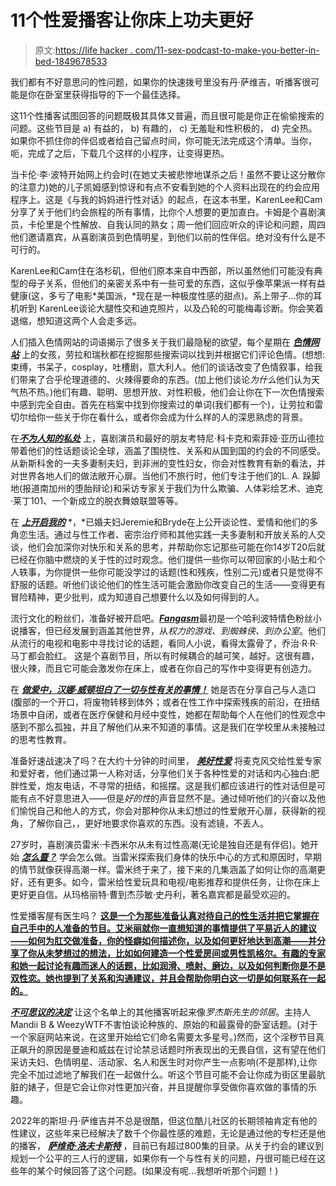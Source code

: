 # 11个性爱播客让你床上功夫更好

> 原文:[https://life hacker . com/11-sex-podcast-to-make-you-better-in-bed-1849678533](https://lifehacker.com/11-sex-podcasts-to-make-you-better-in-bed-1849678533)

我们都有不好意思问的性问题，如果你的快速拨号里没有丹·萨维吉，听播客很可能是你在卧室里获得指导的下一个最佳选择。

这11个性播客试图回答的问题既极其具体又普遍，而且很可能是你正在偷偷搜索的问题。这些节目是 a) 有益的， b) 有趣的， c) 无羞耻和性积极的， d) 完全热。如果你不抓住你的伴侣或者给自己留点时间，你可能无法完成这个清单。当你，呃，完成了之后，下载几个这样的小程序，让变得更热。

当卡伦·李·波特开始网上约会时(在她丈夫被悲惨地谋杀之后！虽然不要让这分散你的注意力)她的儿子凯姆感到惊讶和有点不安看到她的个人资料出现在的约会应用程序上。这是《与我的妈妈进行性对话》的起点，在这本书里，KarenLee和Cam分享了关于他们约会旅程的所有事情，比你个人想要的更加直白。卡姆是个喜剧演员，卡伦里是个性解放、自我认同的熟女；周一他们回应听众的评论和问题，周四他们邀请嘉宾，从喜剧演员到色情明星，到他们以前的性伴侣。绝对没有什么是不可行的。

KarenLee和Cam住在洛杉矶，但他们原本来自中西部，所以虽然他们可能没有典型的母子关系，但他们的亲密关系中有一些可爱的东西，这似乎像苹果派一样有益健康(这，多亏了电影*美国派，*现在是一种极度性感的甜点)。系上带子...你的耳机听到 KarenLee谈论大腿性交和迪克照片，以及凸轮的可能梅毒诊断。你会笑着退缩，想知道这两个人会走多远。

人们插入色情网站的词语揭示了很多关于我们最隐秘的欲望，每个星期在 [***色情网站***](https://pod.link/1454548968) 上的女孩，劳拉和瑞秋都在挖掘那些搜索词以找到并根据它们评论色情。(想想:束缚，书呆子，cosplay，吐槽剧，意大利人。他们的谈话改变了色情叙事，给我们带来了合乎伦理道德的、火辣得要命的东西。(加上他们谈论*为什么*他们认为天气热不热。)他们有趣、聪明、思想开放、对性积极，他们会让你在下一次色情搜索中感到完全自由。首先在档案中找到你搜索过的单词(我们都有一个)，让劳拉和雷切尔给你一些关于你在看什么，或者你会成为什么样的人的深思熟虑的背景。

在[***不为人知的私处***](https://pod.link/1154304419) 上，喜剧演员和最好的朋友考特尼·科卡克和索菲娅·亚历山德拉带着他们的性话题谈论全球，涵盖了围绕性、关系和从国到国的约会的不同感受。从新斯科舍的一夫多妻制夫妇，到非洲的变性妇女，你会对性教育有新的看法，并对世界各地人们的做法敞开心扉。当他们不旅行时，他们专注于他们的L. A. 跺脚地(报道南加州的堕胎辩论)和采访专家关于我们为什么欺骗、人体彩绘艺术、迪克·莱丁101、一个新成立的脱衣舞娘联盟等等。

在 [***上开启我的***](https://pod.link/1200938612) *，*已婚夫妇Jeremie和Bryde在上公开谈论性、爱情和他们的多角恋生活。通过与性工作者、密宗治疗师和其他实践一夫多妻制和开放关系的人交谈，他们会加深你对快乐和关系的思考，并帮助你忘记那些可能在你14岁T20后就已经在你脑中燃烧的关于性的过时观念。他们提供一些你可以带回家的小贴士和个人轶事，为你提供一些你可能没学过的话题(性和残疾，性别二元)或者只是觉得不舒服的话题。听他们谈论他们的性生活可能会激励你改变自己的生活——变得更有冒险精神，更少批判，成为知道自己想要什么以及如何得到的人。

流行文化的粉丝们，准备好被开启吧。[***Fangasm***](https://pod.link/1195467221)最初是一个哈利波特情色粉丝小说播客，但已经发展到涵盖其他世界，从*权力的游戏、*到*蜘蛛侠、*到*办公室*。他们从流行的电视和电影中寻找讨论的话题，看同人小说，看得太露骨了，乔治·R·R·马丁都会脸红。 这是个喜剧节目，所以有时候耦合的越可笑，越好。这很有趣，很火辣，而且它可能会激发你在床上，或者在你自己的写作中变得更有创造力。

在 [***做爱中，汉娜·威顿坦白了一切与性有关的事情！***](https://podcasts.apple.com/us/podcast/doing-it-with-hannah-witton/id1464870183) 她是否在分享自己与人造口(腹部的一个开口，将废物转移到体外；或者在性工作中探索残疾的前沿，在扭结场景中自闭，或者在医疗保健和月经中变性，她都在帮助每个人在他们的性观念中感到不那么孤独，并且了解他们从来不知道的事情。这是我们在学校里从未接触过的思考性教育。

准备好速战速决了吗？在大约十分钟的时间里， [***美好性爱***](https://pod.link/1553344468) 将麦克风交给性爱专家和爱好者，他们通过第一人称对话，分享他们关于各种性爱的对话和内心独白:肥胖性爱，炮友电话，不寻常的扭结，和摇摆。这是我们都应该进行的性对话但是可能有点不好意思进入——但是*好的性*的声音显然不是。通过倾听他们的兴奋以及他们愉悦自己和他人的方式，你会对那种你从未幻想过的性爱敞开心扉，获得新的视角，了解你自己，，更好地要求你喜欢的东西。没有滤镜，不丢人。

27岁时，喜剧演员雷米·卡西米尔从未有过性高潮(无论是独自还是有伴侣)。她开始 [***怎么暨？***](https://www.howcumpodcast.com/) 学会怎么做。当雷米探索我们身体的快乐中心的方式和原因时，早期的情节就像获得高潮一样。雷米终于来了，接下来的几集涵盖了如何让你的高潮更好，还有更多。如今，雷米给性爱玩具和电视/电影推荐和提供任务，让你在床上更好更自信。从玛格丽特·曹到杰莎敏·史丹利，著名嘉宾都是最受欢迎的。

性爱播客屋有医生吗？ [**这是一个为那些准备认真对待自己的性生活并把它掌握在自己手中的人准备的节目。艾米丽就你一直想知道的事情提供了平易近人的建议——如何为肛交做准备，你的怪癖如何描述你，以及如何更好地达到高潮——并分享了你从未梦想过的想法，比如如何建造一个性爱房间或男性凯格尔。有趣的专家和她一起讨论有趣而迷人的话题，比如润滑、喷射、磨边，以及如何判断你是不是双性恋。她也提到了关系和沟通建议，并且会帮助你明白这一切是如何联系在一起的。**](https://pod.link/82456189)

[***不可思议的决定***](https://pod.link/1224239045) 让这个名单上的其他播客听起来像*罗杰斯先生的邻居*。主持人Mandii B & WeezyWTF不害怕谈论种族的、原始的和最露骨的卧室话题。(对于一个家庭网站来说，在这里开始给它们命名需要太多星号。)然而，这个淫秽节目真正飙升的原因是曼迪和威兹在讨论禁忌话题时所表现出的无畏自信，这有望在他们采访夫妇、色情明星、活动家、名人和医生时对你产生一点影响(不是那样),让你完全不加过滤地了解我们在一起做什么。听这个节目可能不会让你成为街区里最肮脏的婊子，但是它会让你对性更加兴奋，并且提醒你享受做你喜欢做的事情的乐趣。

2022年的斯坦·丹·萨维吉并不总是很酷，但这位酷儿社区的长期领袖肯定有他的性建议，这些年来已经解决了数千个你最性感的难题，无论是通过他的专栏还是他的播客， [***萨维奇·洛夫卡斯特***](https://savage.love/) ，目前已有超过800集的目录。从关于约会的建议到规划一个公平的三人行的逻辑，如果你有一个与性有关的问题，丹很可能已经在这些年的某个时候回答了这个问题。(如果没有呢...我想听听那个问题！)